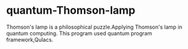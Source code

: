 # quantum-Thomson-lamp

Thomson's lamp is a philosophical puzzle.Applying Thomson's lamp in quantum computing.
This program used quantum program framework,Qulacs.
